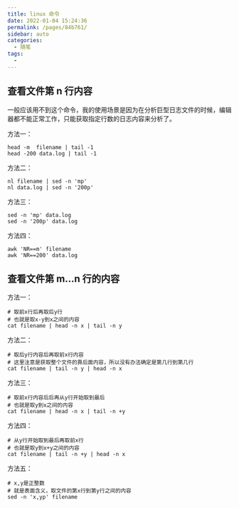 ```yaml
---
title: linux 命令
date: 2022-01-04 15:24:36
permalink: /pages/84b761/
sidebar: auto
categories:
  - 随笔
tags:
  - 
---
```

## 查看文件第 n 行内容

一般应该用不到这个命令，我的使用场景是因为在分析巨型日志文件的时候，编辑器都不能正常工作，只能获取指定行数的日志内容来分析了。

方法一：

```shell
head -m  filename | tail -1
head -200 data.log | tail -1
```

方法二：

```shell
nl filename | sed -n 'mp'
nl data.log | sed -n '200p'
```

方法三：

```shell
sed -n 'mp' data.log
sed -n '200p' data.log
```

方法四：

```shell
awk 'NR==m' filename
awk 'NR==200' data.log
```

## 查看文件第 m...n 行的内容

方法一：

```shell
# 取前x行后再取后y行
# 也就是取x-y到x之间的内容
cat filename | head -n x | tail -n y
```

方法二：

```shell
# 取后y行内容后再取前x行内容
# 这里注意是获取整个文件的靠后面内容，所以没有办法确定是第几行到第几行
cat filename | tail -n y | head -n x
```

方法三：

```shell
# 取前x行内容后后再从y行开始取到最后
# 也就是取y到x之间的内容
cat filename | head -n x | tail -n +y
```

方法四：

```shell
# 从y行开始取到最后再取前x行
# 也就是取y到x+y之间的内容
cat filename | tail -n +y | head -n x
```

方法五：

```shell
# x,y是正整数
# 就是表面含义，取文件的第x行到第y行之间的内容
sed -n 'x,yp' filename
```
